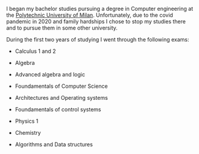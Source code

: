 I began my bachelor studies pursuing a degree in Computer engineering at the <a href="https://www.polimi.it/en">Polytechnic University of Milan</a>. Unfortunately, due to the covid pandemic in 2020 and family hardships I chose to stop my studies there and to pursue them in some other university.

During the first two years of studying I went through the following exams:

- Calculus 1 and 2

- Algebra

- Advanced algebra and logic

- Foundamentals of Computer Science

- Architectures and Operating systems

- Foundamentals of control systems

- Physics 1

- Chemistry

- Algorithms and Data structures
